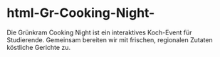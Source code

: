 # html-Gr-Cooking-Night-
Die Grünkram Cooking Night ist ein interaktives Koch-Event für Studierende. Gemeinsam bereiten wir mit frischen, regionalen Zutaten köstliche Gerichte zu.
